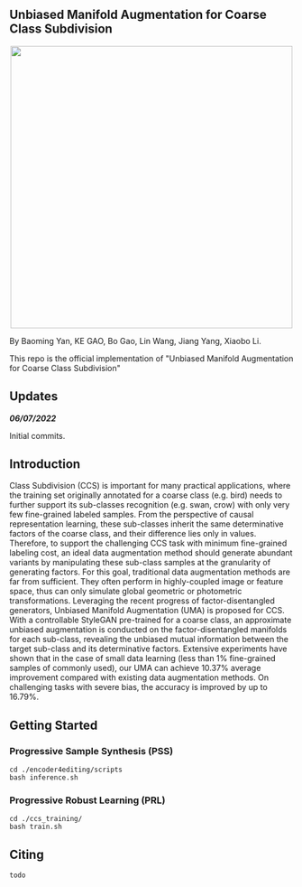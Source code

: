 ## Unbiased Manifold Augmentation for Coarse Class Subdivision

<center><img src="http://mvap-public-data.oss-cn-zhangjiakou.aliyuncs.com/Fig1.jpg" width = "500"/></center>

By Baoming Yan, KE GAO, Bo Gao, Lin Wang, Jiang Yang, Xiaobo Li.

This repo is the official implementation of "Unbiased Manifold Augmentation for Coarse Class Subdivision"

## Updates

***06/07/2022***

Initial commits.

## Introduction

Class Subdivision (CCS) is important for many practical applications, where the training set originally annotated for a coarse class (e.g. bird) needs to further support its sub-classes recognition (e.g. swan, crow) with only very few fine-grained labeled samples. From the perspective of causal representation learning, these sub-classes inherit the same determinative factors of the coarse class, and their difference lies only in values. Therefore, to support the challenging CCS task with minimum fine-grained labeling cost, an ideal data augmentation method should generate abundant variants by manipulating these sub-class samples at the granularity of generating factors. For this goal, traditional data augmentation methods are far from sufficient. They often perform in highly-coupled image or feature space, thus can only simulate global geometric or photometric transformations. Leveraging the recent progress of factor-disentangled generators, Unbiased Manifold Augmentation (UMA) is proposed for CCS. With a controllable StyleGAN pre-trained for a coarse class, an approximate unbiased augmentation is conducted on the factor-disentangled manifolds for each sub-class, revealing the unbiased mutual information between the target sub-class and its determinative factors. Extensive experiments have shown that in the case of small data learning (less than 1\% fine-grained samples of commonly used), our UMA can achieve 10.37\% average improvement compared with existing data augmentation methods. On challenging tasks with severe bias, the accuracy is improved by up to 16.79%.

## Getting Started

### Progressive Sample Synthesis (PSS)

```
cd ./encoder4editing/scripts
bash inference.sh
```

### Progressive Robust Learning (PRL)

```
cd ./ccs_training/
bash train.sh
```

## Citing

```
todo
```
